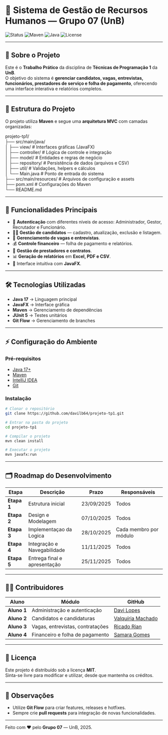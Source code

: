 
# 🏢 Sistema de Gestão de Recursos Humanos — Grupo 07 (UnB)

![Status](https://img.shields.io/badge/status-em%20desenvolvimento-yellow)
![Maven](https://img.shields.io/badge/build-Maven-blue)
![Java](https://img.shields.io/badge/java-17-red)
![License](https://img.shields.io/badge/license-MIT-green)

---

## 📌 Sobre o Projeto
Este é o **Trabalho Prático** da disciplina de **Técnicas de Programação 1** da **UnB**.  
O objetivo do sistema é **gerenciar candidatos, vagas, entrevistas, funcionários, prestadores de serviço e folha de pagamento**, oferecendo uma interface interativa e relatórios completos.

---

## 📂 Estrutura do Projeto
O projeto utiliza **Maven** e segue uma **arquitetura MVC** com camadas organizadas:

projeto-tp1/<br>
├── src/main/java/<br>
│   ├── view/             # Interfaces gráficas (JavaFX)<br>
│   ├── controller/       # Lógica de controle e integração<br>
│   ├── model/            # Entidades e regras de negócio<br>
│   ├── repository/       # Persistência de dados (arquivos e CSV)<br>
│   ├── util/             # Validações, helpers e cálculos<br>
│   └── Main.java         # Ponto de entrada do sistema<br>
├── src/main/resources/   # Arquivos de configuração e assets<br>
├── pom.xml               # Configurações do Maven<br>
└── README.md<br>

---

## 🚀 Funcionalidades Principais
- 🔐 **Autenticação** com diferentes níveis de acesso: Administrador, Gestor, Recrutador e Funcionário.
- 👨‍💼 **Gestão de candidatos** — cadastro, atualização, exclusão e listagem.
- 📝 **Gerenciamento de vagas e entrevistas**.
- 💰 **Controle financeiro** — folha de pagamento e relatórios.
- 🧾 **Gestão de prestadores e contratos**.
- 📊 **Geração de relatórios** em **Excel, PDF e CSV**.
- 🎨 Interface intuitiva com **JavaFX**.

---

## 🛠️ Tecnologias Utilizadas
- **Java 17** → Linguagem principal
- **JavaFX** → Interface gráfica
- **Maven** → Gerenciamento de dependências
- **JUnit 5** → Testes unitários
- **Git Flow** → Gerenciamento de branches

---

## ⚡ Configuração do Ambiente
### **Pré-requisitos**
- [Java 17+](https://jdk.java.net/)
- [Maven](https://maven.apache.org/)
- [IntelliJ IDEA](https://www.jetbrains.com/idea/)
- [Git](https://git-scm.com/)

### **Instalação**
```bash
# Clonar o repositório
git clone https://github.com/davilb64/projeto-tp1.git

# Entrar na pasta do projeto
cd projeto-tp1

# Compilar o projeto
mvn clean install

# Executar o projeto
mvn javafx:run
```

---

## 🗂️ Roadmap do Desenvolvimento
| **Etapa**   | **Descrição**                | **Prazo**  | **Responsáveis**       |
|-------------|------------------------------|------------|------------------------|
| **Etapa 1** | Estrutura inicial            | 23/09/2025 | Todos                  |
| **Etapa 2** | Design e Modelagem           | 07/10/2025 | Todos                  |
| **Etapa 3** | Implementaçao da Logica      | 28/10/2025 | Cada membro por módulo |
| **Etapa 4** | Integração e Navegabilidade  | 11/11/2025 | Todos                  |
| **Etapa 5** | Entrega final e apresentação | 25/11/2025 | Todos                  |

---

## 🧑‍💻 Contribuidores
| Aluno | Módulo | GitHub |
|--------|-------------------------------|-------------------------|
| **Aluno 1** | Administração e autenticação | [Davi Lopes](https://github.com/davilb64) |
| **Aluno 2** | Candidatos e candidaturas    | [Valquíria Machado](https://github.com/valquiria11) |
| **Aluno 3** | Vagas, entrevistas, contratações | [Ricado Rian](https://github.com/RianRSM) |
| **Aluno 4** | Financeiro e folha de pagamento | [Samara Gomes](https://github.com/samaragomess) |


---

## 📜 Licença
Este projeto é distribuído sob a licença **MIT**.  
Sinta-se livre para modificar e utilizar, desde que mantenha os créditos.

---

## 🌟 Observações
- Utilize **Git Flow** para criar features, releases e hotfixes.
- Sempre crie **pull requests** para integração de novas funcionalidades.

---
Feito com ❤️ pelo **Grupo 07** — UnB, 2025.
